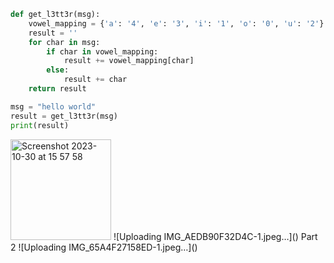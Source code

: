 ```py
def get_l3tt3r(msg):
    vowel_mapping = {'a': '4', 'e': '3', 'i': '1', 'o': '0', 'u': '2'}
    result = ''
    for char in msg:
        if char in vowel_mapping:
            result += vowel_mapping[char]
        else:
            result += char
    return result

msg = "hello world"
result = get_l3tt3r(msg)
print(result)


```
<img width="161" alt="Screenshot 2023-10-30 at 15 57 58" src="https://github.com/NaomiRozenberg/unit2_repo/assets/142605919/afba8dfb-3504-4a48-a7a4-a171b85eb65a">
![Uploading IMG_AEDB90F32D4C-1.jpeg…]()
Part 2 ![Uploading IMG_65A4F27158ED-1.jpeg…]()

